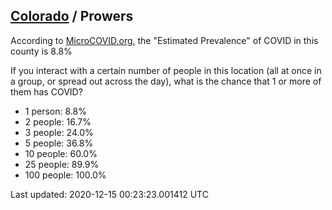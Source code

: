 
## [Colorado](/united-states/colorado) / Prowers

According to [MicroCOVID.org](http://microcovid.org),
the "Estimated Prevalence" of COVID in this county is 8.8%

If you interact with a certain number of people in this location
(all at once in a group, or spread out across the day), what is the chance that
1 or more of them has COVID?

- 1 person: 8.8%
- 2 people: 16.7%
- 3 people: 24.0%
- 5 people: 36.8%
- 10 people: 60.0%
- 25 people: 89.9%
- 100 people: 100.0%

Last updated: 2020-12-15 00:23:23.001412 UTC
